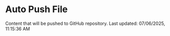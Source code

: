 # Auto Push File

Content that will be pushed to GitHub repository.
Last updated: 07/06/2025, 11:15:36 AM